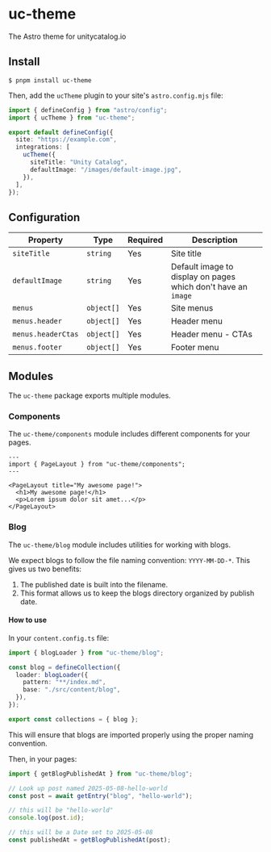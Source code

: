 # uc-theme

The Astro theme for unitycatalog.io

## Install

```
$ pnpm install uc-theme
```

Then, add the `ucTheme` plugin to your site's `astro.config.mjs` file:

```ts
import { defineConfig } from "astro/config";
import { ucTheme } from "uc-theme";

export default defineConfig({
  site: "https://example.com",
  integrations: [
    ucTheme({
      siteTitle: "Unity Catalog",
      defaultImage: "/images/default-image.jpg",
    }),
  ],
});
```

## Configuration

| Property           | Type       | Required | Description                                                   |
| ------------------ | ---------- | -------- | ------------------------------------------------------------- |
| `siteTitle`        | `string`   | Yes      | Site title                                                    |
| `defaultImage`     | `string`   | Yes      | Default image to display on pages which don't have an `image` |
| `menus`            | `object[]` | Yes      | Site menus                                                    |
| `menus.header`     | `object[]` | Yes      | Header menu                                                   |
| `menus.headerCtas` | `object[]` | Yes      | Header menu - CTAs                                            |
| `menus.footer`     | `object[]` | Yes      | Footer menu                                                   |

## Modules

The `uc-theme` package exports multiple modules.

### Components

The `uc-theme/components` module includes different components for your pages.

```astro
---
import { PageLayout } from "uc-theme/components";
---

<PageLayout title="My awesome page!">
  <h1>My awesome page!</h1>
  <p>Lorem ipsum dolor sit amet...</p>
</PageLayout>
```

### Blog

The `uc-theme/blog` module includes utilities for working with blogs.

We expect blogs to follow the file naming convention: `YYYY-MM-DD-*`. This gives us two benefits:

1. The published date is built into the filename.
2. This format allows us to keep the blogs directory organized by publish date.

#### How to use

In your `content.config.ts` file:

```ts
import { blogLoader } from "uc-theme/blog";

const blog = defineCollection({
  loader: blogLoader({
    pattern: "**/index.md",
    base: "./src/content/blog",
  }),
});

export const collections = { blog };
```

This will ensure that blogs are imported properly using the proper naming convention.

Then, in your pages:

```ts
import { getBlogPublishedAt } from "uc-theme/blog";

// Look up post named 2025-05-08-hello-world
const post = await getEntry("blog", "hello-world");

// this will be "hello-world"
console.log(post.id);

// this will be a Date set to 2025-05-08
const publishedAt = getBlogPublishedAt(post);
```

